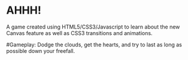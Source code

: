 # AHHH! 
A game created using HTML5/CSS3/Javascript to learn about the new Canvas feature as well as CSS3 transitions and animations.  

#Gameplay:
Dodge the clouds, get the hearts, and try to last as long as possible down your freefall. 

